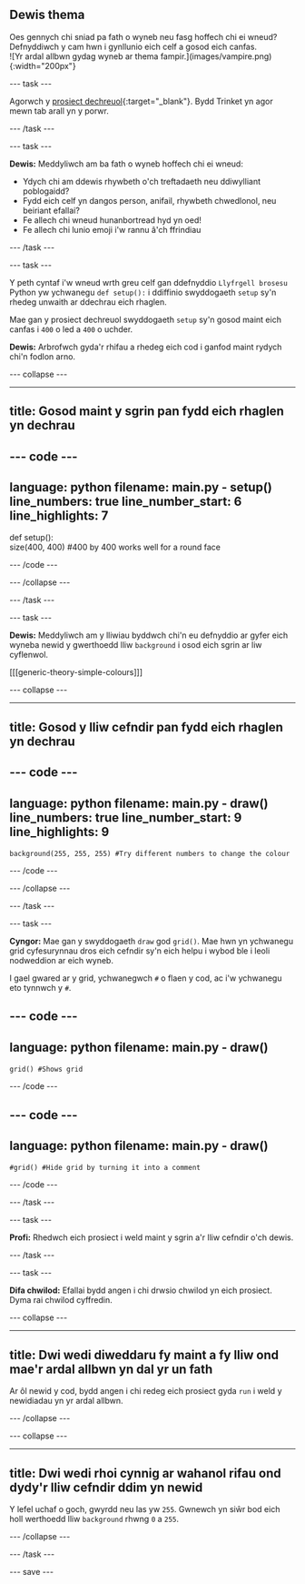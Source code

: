 ## Dewis thema

<div style="display: flex; flex-wrap: wrap">
<div style="flex-basis: 200px; flex-grow: 1; margin-right: 15px;">
Oes gennych chi sniad pa fath o wyneb neu fasg hoffech chi ei wneud? Defnyddiwch y cam hwn i gynllunio eich celf a gosod eich canfas.
</div>
<div>
![Yr ardal allbwn gydag wyneb ar thema fampir.](images/vampire.png){:width="200px"}
</div>
</div>

--- task ---

Agorwch y [prosiect dechreuol](https://trinket.io/library/trinkets/54d15b9cdf){:target="_blank"}. Bydd Trinket yn agor mewn tab arall yn y porwr.

--- /task ---

--- task ---

**Dewis:** Meddyliwch am ba fath o wyneb hoffech chi ei wneud:
+ Ydych chi am ddewis rhywbeth o'ch treftadaeth neu ddiwylliant poblogaidd?
+ Fydd eich celf yn dangos person, anifail, rhywbeth chwedlonol, neu beiriant efallai?
+ Fe allech chi wneud hunanbortread hyd yn oed!
+ Fe allech chi lunio emoji i'w rannu â'ch ffrindiau

--- /task ---

--- task ---

Y peth cyntaf i'w wneud wrth greu celf gan ddefnyddio `Llyfrgell brosesu` Python yw ychwanegu `def setup():` i ddiffinio swyddogaeth `setup` sy'n rhedeg unwaith ar ddechrau eich rhaglen.

Mae gan y prosiect dechreuol swyddogaeth `setup` sy'n gosod maint eich canfas i `400` o led a `400` o uchder.

**Dewis:** Arbrofwch gyda'r rhifau a rhedeg eich cod i ganfod maint rydych chi'n fodlon arno.

--- collapse ---

---
title: Gosod maint y sgrin pan fydd eich rhaglen yn dechrau
---

--- code ---
---
language: python filename: main.py - setup() line_numbers: true line_number_start: 6
line_highlights: 7
---
def setup():   
size(400, 400) #400 by 400 works well for a round face

--- /code ---

--- /collapse ---

--- /task ---

--- task ---

**Dewis:** Meddyliwch am y lliwiau byddwch chi'n eu defnyddio ar gyfer eich wyneba newid y gwerthoedd lliw `background` i osod eich sgrin ar liw cyflenwol.

[[[generic-theory-simple-colours]]]

--- collapse ---

---
title: Gosod y lliw cefndir pan fydd eich rhaglen yn dechrau
---

--- code ---
---
language: python filename: main.py - draw() line_numbers: true line_number_start: 9
line_highlights: 9
---

    background(255, 255, 255) #Try different numbers to change the colour

--- /code ---

--- /collapse ---

--- /task ---

--- task ---

**Cyngor:** Mae gan y swyddogaeth `draw` god `grid()`. Mae hwn yn ychwanegu grid cyfesurynnau dros eich cefndir sy'n eich helpu i wybod ble i leoli nodweddion ar eich wyneb.

I gael gwared ar y grid, ychwanegwch `#` o flaen y cod, ac i'w ychwanegu eto tynnwch y `#`.

--- code ---
---
language: python
filename: main.py - draw()
---

    grid() #Shows grid

--- /code ---

--- code ---
---
language: python
filename: main.py - draw()
---

    #grid() #Hide grid by turning it into a comment

--- /code ---

--- /task ---

--- task ---

**Profi:** Rhedwch eich prosiect i weld maint y sgrin a'r lliw cefndir o'ch dewis.

--- /task ---


--- task ---

**Difa chwilod:** Efallai bydd angen i chi drwsio chwilod yn eich prosiect. Dyma rai chwilod cyffredin.

--- collapse ---

---
title: Dwi wedi diweddaru fy maint a fy lliw ond mae'r ardal allbwn yn dal yr un fath
---

Ar ôl newid y cod, bydd angen i chi redeg eich prosiect gyda `run` i weld y newidiadau yn yr ardal allbwn.

--- /collapse ---

--- collapse ---

---
title: Dwi wedi rhoi cynnig ar wahanol rifau ond dydy'r lliw cefndir ddim yn newid
---

Y lefel uchaf o goch, gwyrdd neu las yw `255`. Gwnewch yn siŵr bod eich holl werthoedd lliw `background` rhwng `0` a `255`.

--- /collapse ---

--- /task ---

--- save ---
